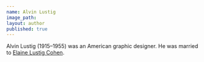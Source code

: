```yaml
---
name: Alvin Lustig
image_path:
layout: author
published: true
---
```

Alvin Lustig (1915–1955) was an American graphic designer. He was married to <a class="text cat-link author" href="/authors/Elaine Lustig Cohen/">Elaine Lustig Cohen</a>.
